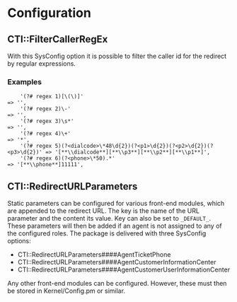 # Configuration

## CTI::FilterCallerRegEx

With this SysConfig option it is possible to filter the caller id for the redirect by regular expressions.

### Examples

```
    '(?# regex 1)[\(\)]'                                                     => '',
    '(?# regex 2)\-'                                                         => '',
    '(?# regex 3)\s*'                                                        => '',
    '(?# regex 4)\+'                                                         => '*',
    '(?# regex 5)(?<dialcode>\*48\d{2})(?<p1>\d{2})(?<p2>\d{2})(?<p3>\d{2})' => '[**\\dialcode**][**\\p3**][**\\p2**][**\\p1**]',
    '(?# regex 6)(?<phone>\*50).*'                                           => '[**\\phone**]11111',
```

## CTI::RedirectURLParameters

Static parameters can be configured for various front-end modules, which are appended to the redirect URL. The key is the name of the URL parameter and the content its value. Key can also be set to `_DEFAULT_`. These parameters will then be added if an agent is not assigned to any of the configured roles. The package is delivered with three SysConfig options:

- CTI::RedirectURLParameters####AgentTicketPhone
- CTI::RedirectURLParameters####AgentCustomerInformationCenter
- CTI::RedirectURLParameters####AgentCustomerUserInformationCenter

Any other front-end modules can be configured. However, these must then be stored in Kernel/Config.pm or similar.
